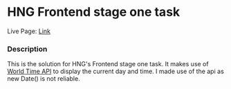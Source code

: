 # HNG Frontend stage one task

Live Page: [Link](https://amos-hng-stage-one.netlify.app/)

### Description

This is the solution for HNG's Frontend stage one task. It makes use of [World Time API](https://worldtimeapi.org/) to display the current day and time. I made use of the api as new Date() is not reliable.
